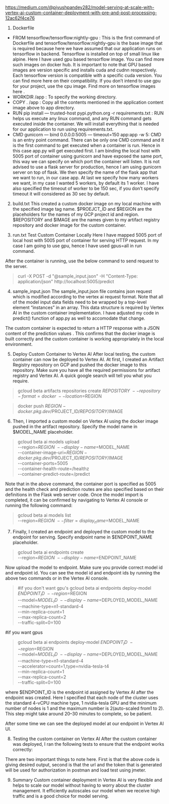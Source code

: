 https://medium.com/@piyushpandey282/model-serving-at-scale-with-vertex-ai-custom-container-deployment-with-pre-and-post-processing-12ac62f4ce76 

1. Dockerfile
- FROM tensorflow/tensorflow:nightly-gpu : This is the first command of Dockerfile and tensorflow/tensorflow:nightly-gpu is the base image that is required because here we have assumed that our application runs on tensorflow in backend. Tensorflow is installed on top of small linux like alpine. Here I have used gpu based tensorflow image. You can find more such images on docker hub. It is important to note that GPU based images are version specific and installs cuda and cudnn respectively. Each tensorflow version is compatible with a specific cuda version. You can find more here on their compatibility. If you don’t intend to use gpu for your project, use the cpu image. Find more on tensorflow images here .
- WORKDIR /app : To specify the working directory.
- COPY . /app : Copy all the contents mentioned in the application content image above to app directory.
- RUN pip install — trusted-host pypi.python.org -r requirements.txt : RUN helps us execute any linux command, and any RUN command gets executed inside the container. We will install everything that is needed for our application to run using requirements.txt.
- CMD gunicorn — bind 0.0.0.0:5005 — timeout=150 app:app -w 5: CMD is an entry point command. There can be only one CMD command and it is the first command to get executed when a container is run. Hence in this case app.py will get executed first. I am binding the local host with 5005 port of container using gunicorn and have exposed the same port, this way we can specify on which port the container will listen. It is not advised to use a flask server for production, hence I am using gunicorn server on top of flask. We then specify the name of the flask app that we want to run, in our case app. At last we specify how many workers we want, in my case I wanted 5 workers, by default its 1 worker. I have also specified the timeout of worker to be 150 sec, if you don’t specify timeout it will considered as 30 sec by default.

2. build.txt
This created a custom docker image on my local machine with the specified image tag name. $PROEJCT_ID and $REGION are the placeholders for the names of my GCP project id and region. $REPOSITORY and $IMAGE are the names given to my artifact registry repository and docker image for the custom container.

3. run.txt
Test Custom Container Locally
Here I have mapped 5005 port of local host with 5005 port of container for serving HTTP request. In my case I am going to use gpu, hence I have used gpus=all in run command.

After the container is running, use the below command to send request to the server.
>curl -X POST -d "@sample_input.json" -H "Content-Type: application/json" http://localhost:5005/predict

4. sample_input.json
The sample_input.json file contains json request which is modified according to the vertex ai request format. Note that all of the model input data fields need to be wrapped by a top-level element “instances” in an array. This data structure is required by Vertex AI in the custom container implementation. I have adjusted my code in predict() function of app.py as well to accomodate that change.

The custom container is expected to return a HTTP response with a JSON content of the prediction values . This confirms that the docker image is built correctly and the custom container is working appropriately in the local environment.

5. Deploy Custom Container to Vertex AI
After local testing, the custom container can now be deployed to Vertex AI. At first, I created an Artifact Registry repository on GCP and pushed the docker image to this repository. Make sure you have all the required permissions for artifact registry and Vertex AI. A quick google search will tell you what you require.

>gcloud beta artifacts repositories create $REPOSITORY \
 --repository-format=docker \
 --location=$REGION

 >docker push $REGION-docker.pkg.dev/$PROJECT_ID/$REPOSITORY/$IMAGE

6. Then, I imported a custom model on Vertex AI using the docker image pushed in the artifact repository. Specify the model name in $MODEL_NAME placeholder.

>gcloud beta ai models upload \
  --region=$REGION \
  --display-name=$MODEL_NAME \
  --container-image-uri=$REGION-docker.pkg.dev/$PROJECT_ID/$REPOSITORY/$IMAGE \
  --container-ports=5005 \
  --container-health-route=/healthz \
  --container-predict-route=/predict

Note that in the above command, the container port is specified as 5005 and the health check and prediction routes are also specified based on their definitions in the Flask web server code. Once the model import is completed, it can be confirmed by navigating to Vertex AI console or running the following command:

>gcloud beta ai models list \
  --region=$REGION \
  --filter=display_name=$MODEL_NAME

7. Finally, I created an endpoint and deployed the custom model to the endpoint for serving. Specify endpoint name in $ENDPOINT_NAME placeholder.

>gcloud beta ai endpoints create \
  --region=$REGION \
  --display-name=$ENDPOINT_NAME

Now upload the model to endpoint. Make sure you provide correct model id and endpoint id. You can see the model id and endpoint ids by running the above two commands or in the Vertex AI console.

>#if you don't want gpu's
gcloud beta ai endpoints deploy-model $ENDPOINT_ID \
  --region=$REGION \
  --model=$MODEL_ID \
  --display-name=$DEPLOYED_MODEL_NAME \
  --machine-type=n1-standard-4 \
  --min-replica-count=1 \
  --max-replica-count=2 \
  --traffic-split=0=100
  
  #if you want gpus
  >gcloud beta ai endpoints deploy-model $ENDPOINT_ID \
  --region=$REGION \
  --model=$MODEL_ID \
  --display-name=$DEPLOYED_MODEL_NAME \
  --machine-type=n1-standard-4 \
  --accelerator=count=1,type=nvidia-tesla-t4 \
  --min-replica-count=1 \
  --max-replica-count=2 \
  --traffic-split=0=100

where $ENDPOINT_ID is the endpoint id assigned by Vertex AI after the endpoint was created. Here I specified that each node of the cluster uses the standard 4-vCPU machine type, 1 nvidia-tesla GPU and the minimum number of nodes is 1 and the maximum number is 2(auto-scaled from1 to 2). This step might take around 20–30 minutes to complete, so be patient.

After some time we can see the deployed model at our endpoint in Vertex AI UI.

8. Testing the custom container on Vertex AI
After the custom container was deployed, I ran the following tests to ensure that the endpoint works correctly:

There are two important things to note here. First is that the above code is giving desired output, second is that the url and the token that is generated will be used for authorization in postman and load test using jmeter.

9. Summary
Custom container deployment in Vertex AI is very flexible and helps to scale our model without having to worry about the cluster management. It efficiently autoscales our model when we receive high traffic and is a good choice for model serving.





